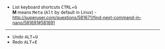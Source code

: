 * List keyboard shortcuts <kbd>CTRL</kbd>+<kbd>G</kbd>  
**M** means <kbd>Meta</kbd> (<kbd>Alt</kbd> by default in Linux) - http://superuser.com/questions/581671/find-next-command-in-nano/581691#581691
---
* Undo <kbd>ALT</kbd>+<kbd>U</kbd>
* Redo <kbd>ALT</kbd>+<kbd>E</kbd>
